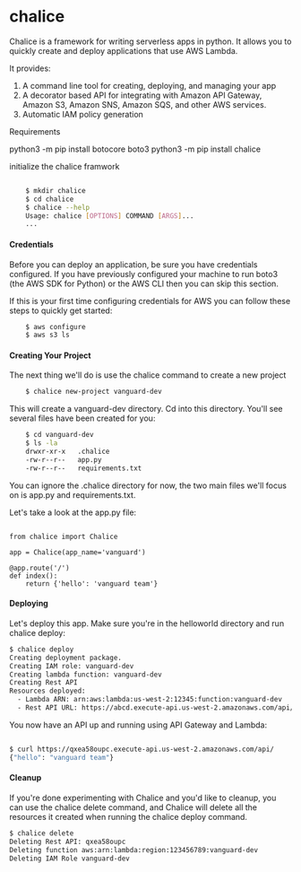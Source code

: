 # chalice
Chalice is a framework for writing serverless apps in python. It allows you to quickly create and deploy applications that use AWS Lambda. 

It provides:
  
  1. A command line tool for creating, deploying, and managing your app
  2. A decorator based API for integrating with Amazon API Gateway, Amazon S3, Amazon SNS, Amazon SQS, and other AWS services.
  3. Automatic IAM policy generation

Requirements

  python3 -m pip install botocore boto3
  python3 -m pip install chalice
  
initialize the chalice framwork

```bash

    $ mkdir chalice
    $ cd chalice
    $ chalice --help
    Usage: chalice [OPTIONS] COMMAND [ARGS]...
    ...

```
#### Credentials

Before you can deploy an application, be sure you have credentials configured. If you have previously configured your machine to run boto3 (the AWS SDK for Python) or the AWS CLI then you can skip this section.

If this is your first time configuring credentials for AWS you can follow these steps to quickly get started:

```bash
    $ aws configure
    $ aws s3 ls
```

#### Creating Your Project

The next thing we'll do is use the chalice command to create a new project

```bash
    $ chalice new-project vanguard-dev
```

This will create a vanguard-dev directory. Cd into this directory. You'll see several files have been created for you:

```bash
    $ cd vanguard-dev
    $ ls -la
    drwxr-xr-x   .chalice
    -rw-r--r--   app.py
    -rw-r--r--   requirements.txt
```

You can ignore the .chalice directory for now, the two main files we'll focus on is app.py and requirements.txt.

Let's take a look at the app.py file:

```python3

from chalice import Chalice

app = Chalice(app_name='vanguard')

@app.route('/')
def index():
    return {'hello': 'vanguard team'}

```
#### Deploying

Let's deploy this app. Make sure you're in the helloworld directory and run chalice deploy:

```bash
$ chalice deploy
Creating deployment package.
Creating IAM role: vanguard-dev
Creating lambda function: vanguard-dev
Creating Rest API
Resources deployed:
  - Lambda ARN: arn:aws:lambda:us-west-2:12345:function:vanguard-dev
  - Rest API URL: https://abcd.execute-api.us-west-2.amazonaws.com/api/
```

You now have an API up and running using API Gateway and Lambda:

```bash

$ curl https://qxea58oupc.execute-api.us-west-2.amazonaws.com/api/
{"hello": "vanguard team"}

```
#### Cleanup

If you're done experimenting with Chalice and you'd like to cleanup, you can use the chalice delete command, and Chalice will delete all the resources it created when running the chalice deploy command.

```bash
$ chalice delete
Deleting Rest API: qxea58oupc
Deleting function aws:arn:lambda:region:123456789:vanguard-dev
Deleting IAM Role vanguard-dev
```

